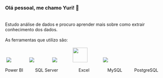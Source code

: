 ### Olá pessoal, me chamo Yuri!  👋 <br><br>
 
Estudo análise de dados e procuro aprender mais sobre como extrair conhecimento dos dados.<br><br>
As ferramentas que utilizo são:<br><br>
&nbsp;<img src="https://img.icons8.com/color/48/000000/power-bi.png"/> &nbsp;&nbsp;&nbsp;&nbsp;&nbsp;&nbsp;&nbsp;&nbsp;&nbsp;&nbsp;&nbsp;&nbsp;&nbsp;
<img src="https://img.icons8.com/color/48/000000/microsoft-sql-server.png"/>
&nbsp;&nbsp;&nbsp;&nbsp;&nbsp;&nbsp;&nbsp;&nbsp;&nbsp;&nbsp;&nbsp;&nbsp;&nbsp;
<img src="https://img.icons8.com/color/48/000000/ms-excel.png"/>
&nbsp;&nbsp;&nbsp;&nbsp;&nbsp;&nbsp;&nbsp;&nbsp;&nbsp;&nbsp;&nbsp;
<img src="https://cdn.jsdelivr.net/gh/devicons/devicon/icons/mysql/mysql-original-wordmark.svg" width="48px" />
&nbsp;&nbsp;&nbsp;&nbsp;&nbsp;&nbsp;&nbsp;&nbsp;&nbsp;&nbsp;&nbsp;
<img src="https://img.icons8.com/color/48/000000/postgreesql.png"/>

Power BI    &nbsp;&nbsp;&nbsp;&nbsp;&nbsp;&nbsp;&nbsp;&nbsp;
SQL Server  &nbsp;&nbsp;&nbsp;&nbsp;&nbsp;&nbsp;&nbsp;&nbsp;&nbsp;&nbsp;&nbsp;&nbsp;&nbsp;&nbsp;&nbsp;
Excel       &nbsp;&nbsp;&nbsp;&nbsp;&nbsp;&nbsp;&nbsp;&nbsp;&nbsp;&nbsp;&nbsp;&nbsp;&nbsp;
MySQL       &nbsp;&nbsp;&nbsp;&nbsp;&nbsp;&nbsp;&nbsp;&nbsp;
PostgreSQL


<!--
**YuriKnebel/YuriKnebel** is a ✨ _special_ ✨ repository because its `README.md` (this file) appears on your GitHub profile.



- 👯 I’m looking to collaborate on ...
- 🤔 I’m looking for help with ...
- 💬 Ask me about ...
- 📫 How to reach me: ...
- 😄 Pronouns: ...
- ⚡ Fun fact: ...
-->
